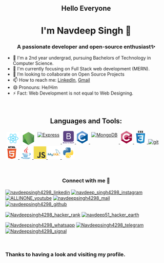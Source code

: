 <!--
**Navdeepsingh4298/Navdeepsingh4298** is a ✨ _special_ ✨ repository because its `README.md` (this file) appears on your GitHub profile.

Here are some ideas to get you started:

- 🔭 I’m currently working on ...
- 🌱 I’m currently learning ...
- 👯 I’m looking to collaborate on ...
- 🤔 I’m looking for help with ...
- 💬 Ask me about ...
- 📫 How to reach me: ...
- 😄 Pronouns: ...
- ⚡ Fun fact: ...
-->

<h2 align="center">Hello Everyone </h2>
<h1 align="center">I'm Navdeep Singh 🤗</h1>
<h3 align="center">A passionate developer and open-source enthusiast✨</h3>

- 🔭 I'm a 2nd year undergrad, pursuing Bachelors of Technology in Computer Science.
- 🌱 I'm currently focusing on Full Stack web development (MERN).
- 👯 I’m looking to collaborate on Open Source Projects
- 📫 How to reach me: [Linkedln](https://www.linkedin.com/in/navdeepsingh4298), [Gmail](navdeepsingh4298@gmail.com)
- 😄 Pronouns: He/Him
- ⚡ Fact: Web Development is not equal to Web Designing.

<br>

<h2 align="center">Languages and Tools:</h2>
<p align="left"> 
 <a href="https://reactjs.org" target="_blank"><img src="https://raw.githubusercontent.com/github/explore/80688e429a7d4ef2fca1e82350fe8e3517d3494d/topics/react/react.png" alt="React" height="40" style="vertical-align:top; margin:4px"></a><a href="https://nodejs.org" target="_blank"><img src="https://raw.githubusercontent.com/github/explore/80688e429a7d4ef2fca1e82350fe8e3517d3494d/topics/nodejs/nodejs.png" alt="Node.js" height="40" style="vertical-align:top; margin:4px"></a><a href="https://expressjs.com" target="_blank"><img src="https://avatars.githubusercontent.com/u/5658226?s=200&v=4" alt="Express" height="40" style="vertical-align:top; margin:4px"></a><a href="https://getbootstrap.com" target="_blank"> <img src="https://raw.githubusercontent.com/devicons/devicon/master/icons/bootstrap/bootstrap-plain-wordmark.svg" alt="bootstrap" width="40" height="40"/> </a> <a href="https://www.cprogramming.com/" target="_blank"> <img src="https://raw.githubusercontent.com/devicons/devicon/master/icons/c/c-original.svg" alt="c" width="40" height="40"/> </a> <a href="https://www.mongodb.com" target="_blank"><img src="https://avatars.githubusercontent.com/u/45120?s=200&v=4" alt="MongoDB" height="40" style="vertical-align:top; margin:4px"></a><a href="https://www.w3schools.com/cpp/" target="_blank"> <img src="https://raw.githubusercontent.com/devicons/devicon/master/icons/cplusplus/cplusplus-original.svg" alt="cplusplus" width="40" height="40"/> </a> <a href="https://www.w3schools.com/css/" target="_blank"> <img src="https://raw.githubusercontent.com/devicons/devicon/master/icons/css3/css3-original-wordmark.svg" alt="css3" width="40" height="40"/> </a> <a href="https://git-scm.com/" target="_blank"> <img src="https://www.vectorlogo.zone/logos/git-scm/git-scm-icon.svg" alt="git" width="40" height="40"/> </a> <a href="https://www.w3.org/html/" target="_blank"> <img src="https://raw.githubusercontent.com/devicons/devicon/master/icons/html5/html5-original-wordmark.svg" alt="html5" width="40" height="40"/> </a> <a href="https://www.java.com" target="_blank"> <img src="https://raw.githubusercontent.com/devicons/devicon/master/icons/java/java-original.svg" alt="java" width="40" height="40"/> </a> <a href="https://developer.mozilla.org/en-US/docs/Web/JavaScript" target="_blank"> <img src="https://raw.githubusercontent.com/devicons/devicon/master/icons/javascript/javascript-original.svg" alt="javascript" width="40" height="40"/> </a> <a href="https://www.mysql.com/" target="_blank"> <img src="https://raw.githubusercontent.com/devicons/devicon/master/icons/mysql/mysql-original-wordmark.svg" alt="mysql" width="40" height="40"/> </a><a href="https://www.python.org" target="_blank"> <img src="https://raw.githubusercontent.com/devicons/devicon/master/icons/python/python-original.svg" alt="python" width="40" height="40"/> </a>
</p>

<br>

<h3 align="center">Connect with me 🤝</h3>
<p>
<a href="https://www.linkedin.com/in/navdeepsingh4298/" target="_blank"><img align="center" src="https://icons.iconarchive.com/icons/uiconstock/round-papercut-social/64/linkedin-icon.png" alt="navdeepsingh4298_linkedin"  /></a>
<a href="https://instagram.com/navdeep_singh4298" target="_blank"><img align="center" src="https://icons.iconarchive.com/icons/uiconstock/round-papercut-social/64/instagram-icon.png" alt="navdeep_singh4298_instagram"  /></a>
<a href="https://www.youtube.com/channel/UCY-b6fuCwQThgMuiHegkHwQ" target="_blank"><img align="center" src="https://icons.iconarchive.com/icons/uiconstock/round-papercut-social/64/youtube-icon.png" alt="ALLINONE_youtube"  /></a>
<a href="mailto:navdeepsingh4298@gmail.com" target="_blank"><img align="center" src="https://icons.iconarchive.com/icons/uiconstock/round-papercut-social/64/email-icon.png" alt="navdeepsingh4298_mail" /></a>
 <a href="https://github.com/Navdeepsingh4298/" target="_blank"><img align="center" src="https://icons.iconarchive.com/icons/position-relative/social-2/64/github-icon.png" alt="navdeepsingh4298_github"  /></a>  
 
<a href="https://www.hackerrank.com/Navdeepsingh4298" target="_blank"><img align="center" src="https://hrcdn.net/favicon.ico" alt="Navdeepsingh4298_hacker_rank" height="40" width="40" /></a>
<a href="https://www.hackerearth.com/@navdeep51" target="_blank"><img align="center" src="https://static-fastly.hackerearth.com/static/hackerearth/images/logo/HE_identity.png" alt="navdeep51_hacker_earth" height="40" width="40" /></a>

<a href="tel:+919582364080" target="_blank"><img align="center" src="https://icons.iconarchive.com/icons/dtafalonso/android-l/64/WhatsApp-icon.png" alt="Navdeepsingh4298_whatsapp" height="40" width="40" /></a>
 <a href="tel:+919582364080" target="_blank"><img align="center" src=" https://icons.iconarchive.com/icons/bokehlicia/captiva/64/web-telegram-icon.png" alt="Navdeepsingh4298_telegram" height="40" width="40" /></a>
 <a href="tel:+919582364080" target="_blank"><img align="center" src="https://avatars.githubusercontent.com/u/702459?s=200&v=4" alt="Navdeepsingh4298_signal" height="40" width="40" /></a>
 
 
</p>

<br>
<h3> Thanks to having a look and visiting my profile.</h3>
<br>

